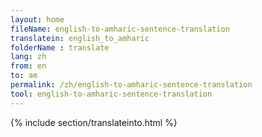 ```yaml
---
layout: home
fileName: english-to-amharic-sentence-translation
translatein: english_to_amharic
folderName : translate
lang: zh
from: en
to: am
permalink: /zh/english-to-amharic-sentence-translation
tool: english-to-amharic-sentence-translation
---
```

{% include section/translateinto.html %}    